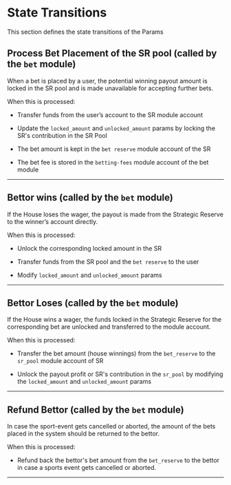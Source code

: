 # **State Transitions**

This section defines the state transitions of the Params

## **Process Bet Placement of the SR pool (called by the `bet` module)**

When a bet is placed by a user, the potential winning payout amount is locked in the SR pool and is made unavailable for accepting further bets.

When this is processed:

- Transfer funds from the user’s account to the SR module account

- Update the `locked_amount` and `unlocked_amount` params by locking the
  SR's contribution in the SR Pool

- The bet amount is kept in the `bet reserve` module account of the SR

- The bet fee is stored in the `betting-fees` module account of the bet module

---

## **Bettor wins (called by the `bet` module)**

If the House loses the wager, the payout is made from the Strategic Reserve to the winner’s account directly.

When this  is processed:

- Unlock the corresponding locked amount in the SR

- Transfer funds from the SR pool and the `bet reserve` to the user

- Modify `locked_amount` and `unlocked_amount` params

---

## **Bettor Loses (called by the `bet` module)**

If the House wins a wager, the funds locked in the Strategic Reserve for the corresponding bet are unlocked and transferred to the module account.

When this  is processed:

- Transfer the bet amount (house winnings) from the `bet_reserve` to the `sr_pool`
  module account of SR

- Unlock the payout profit or SR's contribution in the `sr_pool` by modifying
  the `locked_amount` and `unlocked_amount` params

---

## **Refund Bettor (called by the `bet` module)**

In case the sport-event gets cancelled or aborted, the amount of the bets placed in the system should be returned to the bettor.

When this is processed:

- Refund back the bettor's bet amount from the `bet_reserve` to the bettor in case a sports event gets cancelled or aborted.

---
